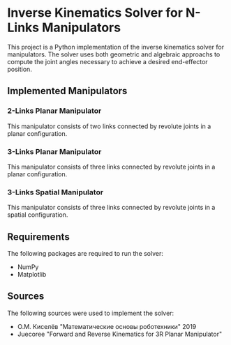 # Inverse Kinematics Solver for N-Links Manipulators

This project is a Python implementation of the inverse kinematics solver for manipulators. The solver uses both geometric and algebraic approachs to compute the joint angles necessary to achieve a desired end-effector position.

## Implemented Manipulators

### 2-Links Planar Manipulator

This manipulator consists of two links connected by revolute joints in a planar configuration.

### 3-Links Planar Manipulator

This manipulator consists of three links connected by revolute joints in a planar configuration.

### 3-Links Spatial Manipulator

This manipulator consists of three links connected by revolute joints in a spatial configuration.

## Requirements

The following packages are required to run the solver:

- NumPy
- Matplotlib

## Sources

The following sources were used to implement the solver:

- О.М. Киселёв "Математические основы роботехники" 2019
- Juecoree "Forward and Reverse Kinematics for 3R Planar Manipulator"
